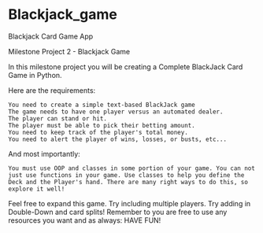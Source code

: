 # Blackjack_game
Blackjack Card Game App


Milestone Project 2 - Blackjack Game

In this milestone project you will be creating a Complete BlackJack Card Game in Python.

Here are the requirements:

    You need to create a simple text-based BlackJack game
    The game needs to have one player versus an automated dealer.
    The player can stand or hit.
    The player must be able to pick their betting amount.
    You need to keep track of the player's total money.
    You need to alert the player of wins, losses, or busts, etc...

And most importantly:

    You must use OOP and classes in some portion of your game. You can not just use functions in your game. Use classes to help you define the Deck and the Player's hand. There are many right ways to do this, so explore it well!

Feel free to expand this game. Try including multiple players. Try adding in Double-Down and card splits! Remember to you are free to use any resources you want and as always:
HAVE FUN!
